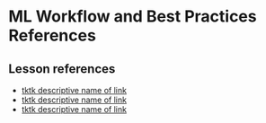 <h1>
  <span class="headline">ML Workflow and Best Practices</span>
  <span class="subhead">References</span>
</h1>

## Lesson references

- [tktk descriptive name of link](https://generalassemb.ly/tktk)
- [tktk descriptive name of link](https://generalassemb.ly/tktk)
- [tktk descriptive name of link](https://generalassemb.ly/tktk)
